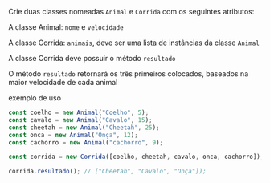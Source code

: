 Crie duas classes nomeadas `Animal` e `Corrida` com os seguintes atributos:

A classe Animal: `nome` e `velocidade`

A classe Corrida: `animais`, deve ser uma lista de instâncias da classe `Animal`

A classe Corrida deve possuir o método `resultado`

O método `resultado` retornará os três primeiros colocados, baseados na maior velocidade de cada animal

exemplo de uso

```js
const coelho = new Animal("Coelho", 5);
const cavalo = new Animal("Cavalo", 15);
const cheetah = new Animal("Cheetah", 25);
const onca = new Animal("Onça", 12);
const cachorro = new Animal("cachorro", 9);

const corrida = new Corrida([coelho, cheetah, cavalo, onca, cachorro]);

corrida.resultado(); // ["Cheetah", "Cavalo", "Onça"]);
```
